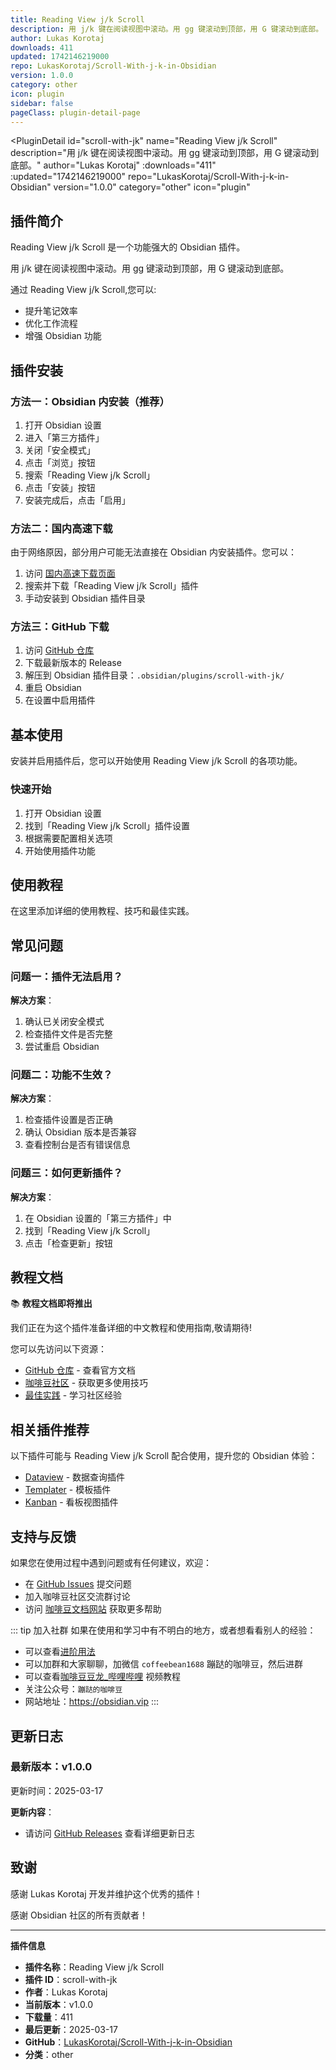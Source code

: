 ```yaml
---
title: Reading View j/k Scroll
description: 用 j/k 键在阅读视图中滚动。用 gg 键滚动到顶部，用 G 键滚动到底部。
author: Lukas Korotaj
downloads: 411
updated: 1742146219000
repo: LukasKorotaj/Scroll-With-j-k-in-Obsidian
version: 1.0.0
category: other
icon: plugin
sidebar: false
pageClass: plugin-detail-page
---
```


<PluginDetail
  id="scroll-with-jk"
  name="Reading View j/k Scroll"
  description="用 j/k 键在阅读视图中滚动。用 gg 键滚动到顶部，用 G 键滚动到底部。"
  author="Lukas Korotaj"
  :downloads="411"
  :updated="1742146219000"
  repo="LukasKorotaj/Scroll-With-j-k-in-Obsidian"
  version="1.0.0"
  category="other"
  icon="plugin"
>

<!-- AUTO_GENERATED_START -->
## 插件简介

Reading View j/k Scroll 是一个功能强大的 Obsidian 插件。

用 j/k 键在阅读视图中滚动。用 gg 键滚动到顶部，用 G 键滚动到底部。

通过 Reading View j/k Scroll,您可以:

- 提升笔记效率
- 优化工作流程
- 增强 Obsidian 功能

<!-- AUTO_GENERATED_END -->

<!-- AUTO_GENERATED_START -->
## 插件安装

### 方法一：Obsidian 内安装（推荐）

1. 打开 Obsidian 设置
2. 进入「第三方插件」
3. 关闭「安全模式」
4. 点击「浏览」按钮
5. 搜索「Reading View j/k Scroll」
6. 点击「安装」按钮
7. 安装完成后，点击「启用」

### 方法二：国内高速下载

由于网络原因，部分用户可能无法直接在 Obsidian 内安装插件。您可以：

1. 访问 [国内高速下载页面](/zh/documentation/obsidian-plugins-download.html)
2. 搜索并下载「Reading View j/k Scroll」插件
3. 手动安装到 Obsidian 插件目录

### 方法三：GitHub 下载

1. 访问 [GitHub 仓库](https://github.com/LukasKorotaj/Scroll-With-j-k-in-Obsidian)
2. 下载最新版本的 Release
3. 解压到 Obsidian 插件目录：`.obsidian/plugins/scroll-with-jk/`
4. 重启 Obsidian
5. 在设置中启用插件

## 基本使用

安装并启用插件后，您可以开始使用 Reading View j/k Scroll 的各项功能。

### 快速开始

1. 打开 Obsidian 设置
2. 找到「Reading View j/k Scroll」插件设置
3. 根据需要配置相关选项
4. 开始使用插件功能

<!-- AUTO_GENERATED_END -->

<!-- CUSTOM_CONTENT_START:tutorial -->
## 使用教程

在这里添加详细的使用教程、技巧和最佳实践。

<!-- CUSTOM_CONTENT_END:tutorial -->

<!-- SHARED_CONTENT_START -->
## 常见问题

### 问题一：插件无法启用？

**解决方案**：
1. 确认已关闭安全模式
2. 检查插件文件是否完整
3. 尝试重启 Obsidian

### 问题二：功能不生效？

**解决方案**：
1. 检查插件设置是否正确
2. 确认 Obsidian 版本是否兼容
3. 查看控制台是否有错误信息

### 问题三：如何更新插件？

**解决方案**：
1. 在 Obsidian 设置的「第三方插件」中
2. 找到「Reading View j/k Scroll」
3. 点击「检查更新」按钮

## 教程文档

📚 **教程文档即将推出**

我们正在为这个插件准备详细的中文教程和使用指南,敬请期待!

您可以先访问以下资源：
- [GitHub 仓库](https://github.com/LukasKorotaj/Scroll-With-j-k-in-Obsidian) - 查看官方文档
- [咖啡豆社区](/zh/bases/) - 获取更多使用技巧
- [最佳实践](/zh/best-practices/) - 学习社区经验

## 相关插件推荐

以下插件可能与 Reading View j/k Scroll 配合使用，提升您的 Obsidian 体验：

- [Dataview](/zh/plugins/dataview.html) - 数据查询插件
- [Templater](/zh/plugins/templater-obsidian.html) - 模板插件
- [Kanban](/zh/plugins/obsidian-kanban.html) - 看板视图插件

## 支持与反馈

如果您在使用过程中遇到问题或有任何建议，欢迎：

- 在 [GitHub Issues](https://github.com/LukasKorotaj/Scroll-With-j-k-in-Obsidian/issues) 提交问题
- 加入咖啡豆社区交流群讨论
- 访问 [咖啡豆文档网站](https://obsidian.vip) 获取更多帮助

::: tip 加入社群
如果在使用和学习中有不明白的地方，或者想看看别人的经验：
- 可以查看[进阶用法](/zh/advanced)
- 可以加群和大家聊聊，加微信 `coffeebean1688` 蹦跶的咖啡豆，然后进群
- 可以查看[咖啡豆豆龙_哔哩哔哩](https://space.bilibili.com/618777356) 视频教程
- 关注公众号：`蹦跶的咖啡豆`
- 网站地址：https://obsidian.vip
:::
<!-- SHARED_CONTENT_END -->

<!-- AUTO_GENERATED_START -->
## 更新日志

### 最新版本：v1.0.0

更新时间：2025-03-17

**更新内容**：
- 请访问 [GitHub Releases](https://github.com/LukasKorotaj/Scroll-With-j-k-in-Obsidian/releases) 查看详细更新日志

## 致谢

感谢 Lukas Korotaj 开发并维护这个优秀的插件！

感谢 Obsidian 社区的所有贡献者！

---

**插件信息**
- **插件名称**：Reading View j/k Scroll
- **插件 ID**：scroll-with-jk
- **作者**：Lukas Korotaj
- **当前版本**：v1.0.0
- **下载量**：411
- **最后更新**：2025-03-17
- **GitHub**：[LukasKorotaj/Scroll-With-j-k-in-Obsidian](https://github.com/LukasKorotaj/Scroll-With-j-k-in-Obsidian)
- **分类**：other
<!-- AUTO_GENERATED_END -->

</PluginDetail>

